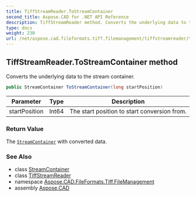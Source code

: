 ```yaml
---
title: TiffStreamReader.ToStreamContainer
second_title: Aspose.CAD for .NET API Reference
description: TiffStreamReader method. Converts the underlying data to the stream container
type: docs
weight: 230
url: /net/aspose.cad.fileformats.tiff.filemanagement/tiffstreamreader/tostreamcontainer/
---
```

## TiffStreamReader.ToStreamContainer method

Converts the underlying data to the stream container.

```csharp
public StreamContainer ToStreamContainer(long startPosition)
```

| Parameter | Type | Description |
| --- | --- | --- |
| startPosition | Int64 | The start position to start conversion from. |

### Return Value

The [`StreamContainer`](../../../aspose.cad/streamcontainer/) with converted data.

### See Also

* class [StreamContainer](../../../aspose.cad/streamcontainer/)
* class [TiffStreamReader](../)
* namespace [Aspose.CAD.FileFormats.Tiff.FileManagement](../../tiffstreamreader/)
* assembly [Aspose.CAD](../../../)


